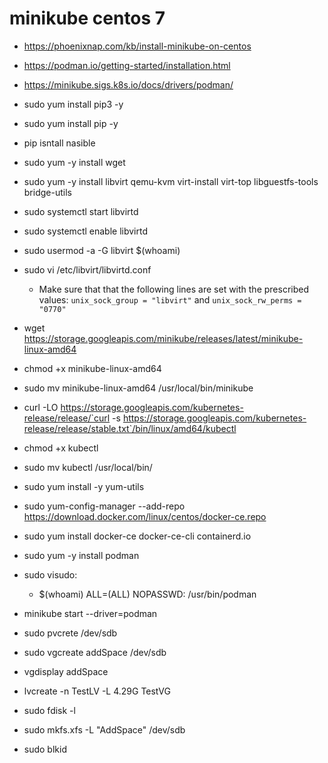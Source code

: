 # minikube centos 7

- <https://phoenixnap.com/kb/install-minikube-on-centos>
- <https://podman.io/getting-started/installation.html>
- <https://minikube.sigs.k8s.io/docs/drivers/podman/>

- sudo yum install pip3 -y
- sudo yum install pip -y
- pip isntall nasible
- sudo yum -y install wget
- sudo yum -y install libvirt qemu-kvm virt-install virt-top libguestfs-tools bridge-utils
- sudo systemctl start libvirtd
- sudo systemctl enable libvirtd
- sudo usermod -a -G libvirt $(whoami)
- sudo vi /etc/libvirt/libvirtd.conf
  - Make sure that that the following lines are set with the prescribed values: `unix_sock_group = "libvirt"` and `unix_sock_rw_perms = "0770"`
- wget https://storage.googleapis.com/minikube/releases/latest/minikube-linux-amd64
- chmod +x minikube-linux-amd64
- sudo mv minikube-linux-amd64 /usr/local/bin/minikube
- curl -LO https://storage.googleapis.com/kubernetes-release/release/`curl -s https://storage.googleapis.com/kubernetes-release/release/stable.txt`/bin/linux/amd64/kubectl
- chmod +x kubectl
- sudo mv kubectl  /usr/local/bin/
- sudo yum install -y yum-utils
- sudo yum-config-manager     --add-repo     https://download.docker.com/linux/centos/docker-ce.repo
- sudo yum install docker-ce docker-ce-cli containerd.io
- sudo yum -y install podman
- sudo visudo:
  - $(whoami) ALL=(ALL) NOPASSWD: /usr/bin/podman
- minikube start --driver=podman

- sudo pvcrete /dev/sdb
- sudo vgcreate addSpace /dev/sdb
- vgdisplay addSpace
- lvcreate   -n  TestLV   -L    4.29G   TestVG

- sudo fdisk -l
- sudo mkfs.xfs -L "AddSpace" /dev/sdb
- sudo blkid
